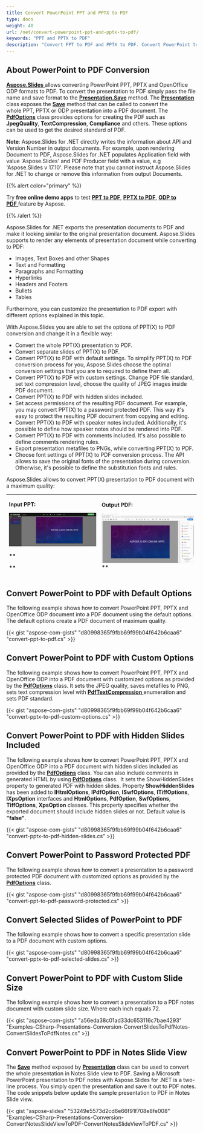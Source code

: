 ```yaml
---
title: Convert PowerPoint PPT and PPTX to PDF
type: docs
weight: 40
url: /net/convert-powerpoint-ppt-and-pptx-to-pdf/
keywords: "PPT and PPTX to PDF"
description: "Convert PPT to PDF and PPTX to PDF. Convert PowerPoint to PDF document with Aspose.Slides."
---
```


## **About PowerPoint to PDF Conversion**
[**Aspose.Slides** ](https://products.aspose.com/slides/net)allows converting PowerPoint PPT, PPTX and OpenOffice ODP formats to PDF. To convert the presentation to PDF simply pass the file name and save format to the [**Presentation.Save**](https://apireference.aspose.com/net/slides/aspose.slides/presentation/methods/save/index) method. The [**Presentation**](https://apireference.aspose.com/net/slides/aspose.slides/presentation) class exposes the [**Save**](https://apireference.aspose.com/net/slides/aspose.slides/presentation/methods/save/index) method that can be called to convert the whole PPT, PPTX or ODP presentation into a PDF document. The [**PdfOptions**](https://apireference.aspose.com/net/slides/aspose.slides.export/pdfoptions) class provides options for creating the PDF such as **JpegQuality**, **TextCompression**, **Compliance** and others. These options can be used to get the desired standard of PDF.

**Note**: Aspose.Slides for .NET directly writes the information about API and Version Number in output documents. For example, upon rendering Document to PDF, Aspose.Slides for .NET populates Application field with value 'Aspose.Slides' and PDF Producer field with a value, e.g 'Aspose.Slides v 17.10'. Please note that you cannot instruct Aspose.Slides for .NET to change or remove this information from output Documents.

{{% alert color="primary" %}} 

Try **free online demo apps** to test [**PPT to PDF**](https://products.aspose.app/slides/conversion/ppt-to-pdf), [**PPTX to PDF**](https://products.aspose.app/slides/conversion/pptx-to-pdf), [**ODP to PDF** ](https://products.aspose.app/slides/conversion/odp-to-pdf)feature by Aspose.

{{% /alert %}} 

Aspose.Slides for .NET exports the presentation documents to PDF and make it looking similar to the original presentation document. Aspose.Slides supports to render any elements of presentation document while converting to PDF:

- Images, Text Boxes and other Shapes
- Text and Formatting
- Paragraphs and Formatting
- Hyperlinks
- Headers and Footers
- Bullets
- Tables

Furthermore, you can customize the presentation to PDF export with different options explained in this topic.

With Aspose.Slides you are able to set the options of PPT(X) to PDF conversion and change it in a flexible way:

- Convert the whole PPT(X) presentation to PDF.
- Convert separate slides of PPT(X) to PDF.
- Convert PPT(X) to PDF with default settings. To simplify PPT(X) to PDF conversion process for you, Aspose.Slides choose the optimal conversion settings that you are to required to define them all.
- Convert PPT(X) to PDF with custom settings. Change PDF file standard, set text compression level, choose the quality of JPEG images inside PDF document.
- Convert PPT(X) to PDF with hidden slides included.
- Set access permissions of the resulting PDF document. For example, you may convert PPT(X) to a password protected PDF. This way it's easy to protect the resulting PDF document from copying and editing.
- Convert PPT(X) to PDF with speaker notes included. Additionally, it's possible to define how speaker notes should be rendered into PDF.
- Convert PPT(X) to PDF with comments included. It's also possible to define comments rendering rules.
- Export presentation metafiles to PNGs, while converting PPT(X) to PDF.
- Choose font settings of PPT(X) to PDF conversion process. The API allows to save the original fonts of the presentation during conversion. Otherwise, it's possible to define the substitution fonts and rules. 



Aspose.Slides allows to convert PPT(X) presentation to PDF document with a maximum quality:

|<p>**Input PPT:**</p><p>**![todo:image_alt_text](convert-powerpoint-ppt-and-pptx-to-pdf_1.png)**</p><p>** </p><p>** </p>|<p>**Output PDF:</p><p>**![todo:image_alt_text](convert-powerpoint-ppt-and-pptx-to-pdf_2.png)**</p>|
| :- | :- |

## **Convert PowerPoint to PDF with Default Options**
The following example shows how to convert PowerPoint PPT, PPTX and OpenOffice ODP document into a PDF document using the default options. The default options create a PDF document of maximum quality.



{{< gist "aspose-com-gists" "d80998365f9fbb69f99b04f642b6caa6" "convert-ppt-to-pdf.cs" >}}


## **Convert PowerPoint to PDF with Custom Options**
The following example shows how to convert PowerPoint PPT, PPTX and OpenOffice ODP into a PDF document with customized options as provided by the [**PdfOptions**](https://apireference.aspose.com/net/slides/aspose.slides.export/pdfoptions) class. It sets the JPEG quality, saves metafiles to PNG, sets text compression level with [**PdfTextCompression** ](https://apireference.aspose.com/net/slides/aspose.slides.export/pdftextcompression)enumeration and sets PDF standard.



{{< gist "aspose-com-gists" "d80998365f9fbb69f99b04f642b6caa6" "convert-pptx-to-pdf-custom-options.cs" >}}
## **Convert PowerPoint to PDF with Hidden Slides Included**
The following example shows how to convert PowerPoint PPT, PPTX and OpenOffice ODP into a PDF document with hidden slides included as provided by the [**PdfOptions**](https://apireference.aspose.com/net/slides/aspose.slides.export/pdfoptions) class. You can also include comments in generated HTML by using [**PdfOptions**](https://apireference.aspose.com/net/slides/aspose.slides.export/pdfoptions) class. 
It sets the ShowHiddenSlides property to generated PDF with hidden slides. 
Property **ShowHiddenSlides** has been added to **IHtmlOptions**, **IPdfOption**, **ISwfOptions**, 
**ITiffOptions**, **IXpsOption** interfaces and **HtmlOptions**, 
**PdfOption**, **SwfOptions**, **TiffOptions**, **XpsOption** classes. 
This property specifies whether the exported document should include hidden slides or not. 
Default value is **"false"**.



{{< gist "aspose-com-gists" "d80998365f9fbb69f99b04f642b6caa6" "convert-pptx-to-pdf-hidden-slides.cs" >}}


## **Convert PowerPoint to Password Protected PDF**
The following example shows how to convert a presentation to a password protected PDF document with customized options as provided by the [**PdfOptions**](https://apireference.aspose.com/net/slides/aspose.slides.export/pdfoptions) class.



{{< gist "aspose-com-gists" "d80998365f9fbb69f99b04f642b6caa6" "convert-ppt-to-pdf-password-protected.cs" >}}


## **Convert Selected Slides of PowerPoint to PDF**
The following example shows how to convert a specific presentation slide to a PDF document with custom options.

{{< gist "aspose-com-gists" "d80998365f9fbb69f99b04f642b6caa6" "convert-pptx-to-pdf-selected-slides.cs" >}}


## **Convert PowerPoint to PDF with Custom Slide Size**
The following example shows how to convert a presentation to a PDF notes document with custom slide size. Where each inch equals 72.

{{< gist "aspose-com-gists" "a56eda38c01ad33dc653116c7bae4293" "Examples-CSharp-Presentations-Conversion-ConvertSlidesToPdfNotes-ConvertSlidesToPdfNotes.cs" >}}


## **Convert PowerPoint to PDF in Notes Slide View**
The [**Save**](https://apireference.aspose.com/net/slides/aspose.slides/presentation/methods/save/index) method exposed by [**Presentation**](https://apireference.aspose.com/net/slides/aspose.slides/presentation) class can be used to convert the whole presentation in Notes Slide view to PDF. Saving a Microsoft PowerPoint presentation to PDF notes with Aspose.Slides for .NET is a two-line process. You simply open the presentation and save it out to PDF notes. The code snippets below update the sample presentation to PDF in Notes Slide view.

{{< gist "aspose-slides" "53249e5573d2cd6e66f91f708e8fe008" "Examples-CSharp-Presentations-Conversion-ConvertNotesSlideViewToPDF-ConvertNotesSlideViewToPDF.cs" >}}
